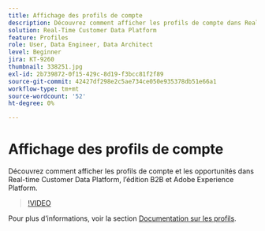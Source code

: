 ```yaml
---
title: Affichage des profils de compte
description: Découvrez comment afficher les profils de compte dans Real-Time CDP B2B Edition.
solution: Real-Time Customer Data Platform
feature: Profiles
role: User, Data Engineer, Data Architect
level: Beginner
jira: KT-9260
thumbnail: 338251.jpg
exl-id: 2b739872-0f15-429c-8d19-f3bcc81f2f89
source-git-commit: 42427df298e2c5ae734ce050e935378db51e66a1
workflow-type: tm+mt
source-wordcount: '52'
ht-degree: 0%

---
```


# Affichage des profils de compte

Découvrez comment afficher les profils de compte et les opportunités dans Real-time Customer Data Platform, l’édition B2B et Adobe Experience Platform.

>[!VIDEO](https://video.tv.adobe.com/v/338251?quality=12&learn=on)

Pour plus d’informations, voir la section [Documentation sur les profils](https://experienceleague.adobe.com/docs/experience-platform/rtcdp/profile/profile-browse.html).
